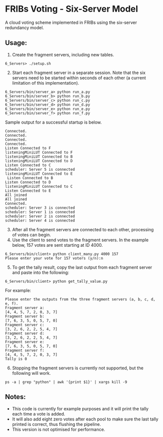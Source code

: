 # FRIBs Voting - Six-Server Model
A cloud voting scheme implemented in FRIBs using the six-server redundancy model. 

## Usage:
1. Create the fragment servers, including new tables.
```
6_Servers> ./setup.sh
```
2. Start each fragment server in a separate session. Note that the six servers need to be started within seconds of each other (a current limitation of this implementation). 
```
6_Servers/bin/server_a> python run_a.py
6_Servers/bin/server_b> python run_b.py
6_Servers/bin/server_c> python run_c.py
6_Servers/bin/server_d> python run_d.py
6_Servers/bin/server_e> python run_e.py
6_Servers/bin/server_f> python run_f.py
```
Sample output for a successful startup is below.
```
Connected.
Connected.
Connected.
Connected.
Listen Connected to F
listeningMiniLUT Connected to F
listeningMiniLUT Connected to B
listeningMiniLUT Connected to D
Listen Connected to C
scheduler: Server 5 is connected
listeningMiniLUT Connected to E
 Listen Connected to B
Listen Connected to D
listeningMiniLUT Connected to C
Listen Connected to E
All joined
All joined
Connected.
scheduler: Server 3 is connected
scheduler: Server 1 is connected
scheduler: Server 2 is connected
scheduler: Server 4 is connected
```

3. After all the fragment servers are connected to each other, processing of votes can begin.
4. Use the client to send votes to the fragment servers. In the example below, 157 votes are sent starting at ID 4000.
```
6_Servers/bin/client> python client_many.py 4000 157
Please enter your vote for 157 voters (y/n):n 
```
5. To get the tally result, copy the last output from each fragment server and paste into the following:
```
6_Servers/bin/client> python get_tally_value.py 
```
For example:
```
Please enter the outputs from the three fragment servers (a, b, c, d, e, f).
Fragment server a:
[4, 4, 5, 7, 2, 0, 3, 7]
Fragment server b:
[7, 6, 3, 5, 0, 5, 7, 0]
Fragment server c:
[3, 2, 6, 2, 2, 5, 4, 7]
Fragment server d:
[3, 2, 6, 2, 2, 5, 4, 7]
Fragment server e:
[7, 6, 3, 5, 0, 5, 7, 0]
Fragment server f:
[4, 4, 5, 7, 2, 0, 3, 7]
Tally is 0
```
6. Stopping the fragment servers is currently not supported, but the following will work.
```
ps -a | grep "python" | awk '{print $1}' | xargs kill -9
```

## Notes:
- This code is currently for example purposes and it will print the tally each time a vote is added.
- It will also add eight zero votes after each pool to make sure the last tally printed is correct, thus flushing the pipeline.
- This version is not optimised for performance.
